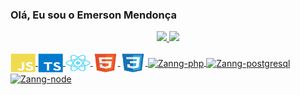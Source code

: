 ### Olá, Eu sou o Emerson Mendonça


<div align="center">
  <a href="https://github.com/Zanng">
  <img height="180em" src="https://github-readme-stats.vercel.app/api?username=Zanng&show_icons=true&theme=dark&include_all_commits=true&count_private=true&title_color=7209b7&text_color=ffffff&icon_color=6900cc&bg_color=DEG,0e0725,1b063e,280657"/>
  <img height="180em" src="https://github-readme-stats.vercel.app/api/top-langs/?username=Zanng&layout=compact&langs_count=7&theme=dark"/>
</div>

<div style="display: inline_block"><br>
  <img align="center" alt="Zanng-Js" height="30" width="40" src="https://raw.githubusercontent.com/devicons/devicon/master/icons/javascript/javascript-plain.svg">
  <img align="center" alt="Zanng-Ts" height="30" width="40" src="https://raw.githubusercontent.com/devicons/devicon/master/icons/typescript/typescript-plain.svg">
  <img align="center" alt="Zanng-React" height="30" width="40" src="https://raw.githubusercontent.com/devicons/devicon/master/icons/react/react-original.svg">
  <img align="center" alt="Zanng-HTML" height="30" width="40" src="https://raw.githubusercontent.com/devicons/devicon/master/icons/html5/html5-original.svg">
  <img align="center" alt="Zanng-CSS" height="30" width="40" src="https://raw.githubusercontent.com/devicons/devicon/master/icons/css3/css3-original.svg">
  <img align="center" alt="Zanng-php" height="30" width="40" src="https://cdn.jsdelivr.net/gh/devicons/devicon/icons/php/php-original.svg">
  <img  align="center" alt="Zanng-postgresql"  height="30" width="40" src="https://cdn.jsdelivr.net/gh/devicons/devicon/icons/nodejs/nodejs-original.svg" /> 
  <img  align="center" alt="Zanng-node" height="30" width="40" src="https://cdn.jsdelivr.net/gh/devicons/devicon/icons/postgresql/postgresql-original.svg" /> 
</div>
  
 ##
  
 
